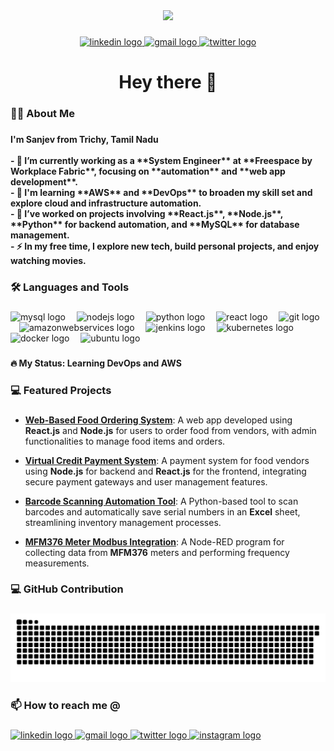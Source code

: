 <div align="center">
  <img height="150" src="https://media3.giphy.com/media/v1.Y2lkPTc5MGI3NjExOXYycnlmNHJjdjdkc2l1MnYzY3NpZHFvczFrOXR1eXZ6MHN4NWd1biZlcD12MV9pbnRlcm5hbF9naWZfYnlfaWQmY3Q9Zw/2IudUHdI075HL02Pkk/giphy.gif"  />
</div>

###

<div align="center">
  <a href="https://www.linkedin.com/in/sanjev-kumar-t-60045b1a7" target="_blank">
    <img src="https://img.shields.io/static/v1?message=LinkedIn&logo=linkedin&label=&color=0077B5&logoColor=white&labelColor=&style=for-the-badge" height="25" alt="linkedin logo"  />
  </a>
  <a href="mailto:sanjevkumar961@gmail.com" target="_blank">
    <img src="https://img.shields.io/static/v1?message=Gmail&logo=gmail&label=&color=D14836&logoColor=white&labelColor=&style=for-the-badge" height="25" alt="gmail logo"  />
  </a>
  <a href="https://twitter.com/SmartSanjev" target="_blank">
    <img src="https://img.shields.io/static/v1?message=Twitter&logo=twitter&label=&color=1DA1F2&logoColor=white&labelColor=&style=for-the-badge" height="25" alt="twitter logo"  />
  </a>
</div>

###

<h1 align="center">Hey there 👋</h1>

###

<h3 align="left">👩‍💻  About Me</h3>

###

<h4 align="left">I'm Sanjev from Trichy, Tamil Nadu<br><br>- 🔭 I’m currently working as a **System Engineer** at **Freespace by Workplace Fabric**, focusing on **automation** and **web app development**.<br>- 🌱 I'm learning **AWS** and **DevOps** to broaden my skill set and explore cloud and infrastructure automation.<br>- 🚀 I’ve worked on projects involving **React.js**, **Node.js**, **Python** for backend automation, and **MySQL** for database management.<br>- ⚡ In my free time, I explore new tech, build personal projects, and enjoy watching movies.</h4>

###

<h3 align="left">🛠 Languages and Tools</h3>

###

<div align="left">
  <img src="https://cdn.jsdelivr.net/gh/devicons/devicon/icons/mysql/mysql-original.svg" height="40" alt="mysql logo"  />
  <img width="10" />
  <img src="https://cdn.jsdelivr.net/gh/devicons/devicon/icons/nodejs/nodejs-original.svg" height="40" alt="nodejs logo"  />
  <img width="10" />
  <img src="https://cdn.jsdelivr.net/gh/devicons/devicon/icons/python/python-original.svg" height="40" alt="python logo"  />
  <img width="10" />
  <img src="https://cdn.jsdelivr.net/gh/devicons/devicon/icons/react/react-original.svg" height="40" alt="react logo"  />
  <img width="10" />
  <img src="https://cdn.jsdelivr.net/gh/devicons/devicon/icons/git/git-original.svg" height="40" alt="git logo"  />
  <img width="10" />
  <img src="https://a0.awsstatic.com/libra-css/images/site/touch-icon-ipad-144-smile.png" height="40" alt="amazonwebservices logo"  />
  <img width="10" />
  <img src="https://cdn.jsdelivr.net/gh/devicons/devicon/icons/jenkins/jenkins-line.svg" height="40" alt="jenkins logo"  />
  <img width="10" />
  <img src="https://cdn.jsdelivr.net/gh/devicons/devicon/icons/kubernetes/kubernetes-plain.svg" height="40" alt="kubernetes logo"  />
  <img width="10" />
  <img src="https://cdn.jsdelivr.net/gh/devicons/devicon/icons/docker/docker-original.svg" height="40" alt="docker logo"  />
  <img width="10" />
  <img src="https://cdn.jsdelivr.net/gh/devicons/devicon/icons/ubuntu/ubuntu-plain.svg" height="40" alt="ubuntu logo"  />
</div>

###

<h4 align="left">🔥   My Status: Learning DevOps and AWS</h4>

###

<h3 align="left">💻 Featured Projects</h3>

### 

- **[Web-Based Food Ordering System](https://github.com/sanjevkumar961/web-based-food-ordering)**: A web app developed using **React.js** and **Node.js** for users to order food from vendors, with admin functionalities to manage food items and orders.
  
- **[Virtual Credit Payment System](https://github.com/sanjevkumar961/virtual-credit-payment-system)**: A payment system for food vendors using **Node.js** for backend and **React.js** for the frontend, integrating secure payment gateways and user management features.
  
- **[Barcode Scanning Automation Tool](https://github.com/sanjevkumar961/barcode-scanning-to-excel)**: A Python-based tool to scan barcodes and automatically save serial numbers in an **Excel** sheet, streamlining inventory management processes.
  
- **[MFM376 Meter Modbus Integration](https://github.com/sanjevkumar961/modbus-meter-integration)**: A Node-RED program for collecting data from **MFM376** meters and performing frequency measurements.

###

<h3 align="left">💻 GitHub Contribution</h3>

###

<img src="https://raw.githubusercontent.com/sanjevkumar961/sanjevkumar961/output/snake.svg" alt="Snake animation" />

###

<h3 align="left">📫 How to reach me @</h3>

###

<div align="left">
  <a href="https://www.linkedin.com/in/sanjev-kumar-t-60045b1a7" target="_blank">
    <img src="https://raw.githubusercontent.com/maurodesouza/profile-readme-generator/master/src/assets/icons/social/linkedin/default.svg" width="45" height="35" alt="linkedin logo"  />
  </a>
  <a href="mailto:sanjevkumar961@gmail.com" target="_blank">
    <img src="https://raw.githubusercontent.com/maurodesouza/profile-readme-generator/master/src/assets/icons/social/gmail/default.svg" width="45" height="35" alt="gmail logo"  />
  </a>
  <a href="https://twitter.com/SmartSanjev" target="_blank">
    <img src="https://raw.githubusercontent.com/maurodesouza/profile-readme-generator/master/src/assets/icons/social/twitter/default.svg" width="45" height="35" alt="twitter logo"  />
  </a>
  <a href="https://instagram.com/smart_sanjev_96?utm_source=qr&igshid=MzNlNGNkZWQ4Mg==" target="_blank">
    <img src="https://raw.githubusercontent.com/maurodesouza/profile-readme-generator/master/src/assets/icons/social/instagram/default.svg" width="45" height="35" alt="instagram logo"  />
  </a>
</div>

###
